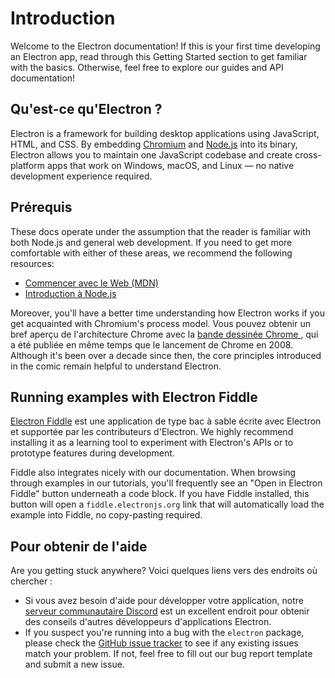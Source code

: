 # Introduction

Welcome to the Electron documentation! If this is your first time developing an Electron app, read through this Getting Started section to get familiar with the basics. Otherwise, feel free to explore our guides and API documentation!

## Qu'est-ce qu'Electron ?

Electron is a framework for building desktop applications using JavaScript, HTML, and CSS. By embedding [Chromium][chromium] and [Node.js][node] into its binary, Electron allows you to maintain one JavaScript codebase and create cross-platform apps that work on Windows, macOS, and Linux — no native development experience required.

## Prérequis

These docs operate under the assumption that the reader is familiar with both Node.js and general web development. If you need to get more comfortable with either of these areas, we recommend the following resources:

* [Commencer avec le Web (MDN)][mdn-guide]
* [Introduction à Node.js][node-guide]

Moreover, you'll have a better time understanding how Electron works if you get acquainted with Chromium's process model. Vous pouvez obtenir un bref aperçu de l'architecture Chrome avec la [bande dessinée Chrome ][comic], qui a été publiée en même temps que le lancement de Chrome en 2008. Although it's been over a decade since then, the core principles introduced in the comic remain helpful to understand Electron.

## Running examples with Electron Fiddle

[Electron Fiddle][fiddle] est une application de type bac à sable écrite avec Electron et supportée par les contributeurs d'Electron. We highly recommend installing it as a learning tool to experiment with Electron's APIs or to prototype features during development.

Fiddle also integrates nicely with our documentation. When browsing through examples in our tutorials, you'll frequently see an "Open in Electron Fiddle" button underneath a code block. If you have Fiddle installed, this button will open a `fiddle.electronjs.org` link that will automatically load the example into Fiddle, no copy-pasting required.

## Pour obtenir de l'aide

Are you getting stuck anywhere? Voici quelques liens vers des endroits où chercher :

* Si vous avez besoin d'aide pour développer votre application, notre [serveur communautaire Discord][discord] est un excellent endroit pour obtenir des conseils d'autres développeurs d'applications Electron.
* If you suspect you're running into a bug with the `electron` package, please check the [GitHub issue tracker][issue-tracker] to see if any existing issues match your problem. If not, feel free to fill out our bug report template and submit a new issue.

[chromium]: https://www.chromium.org/
[node]: https://nodejs.org/
[mdn-guide]: https://developer.mozilla.org/en-US/docs/Learn/Getting_started_with_the_web
[node-guide]: https://nodejs.dev/learn
[comic]: https://www.google.com/googlebooks/chrome/
[fiddle]: https://electronjs.org/fiddle
[issue-tracker]: https://github.com/electron/electron/issues
[discord]: https://discord.gg/electron
